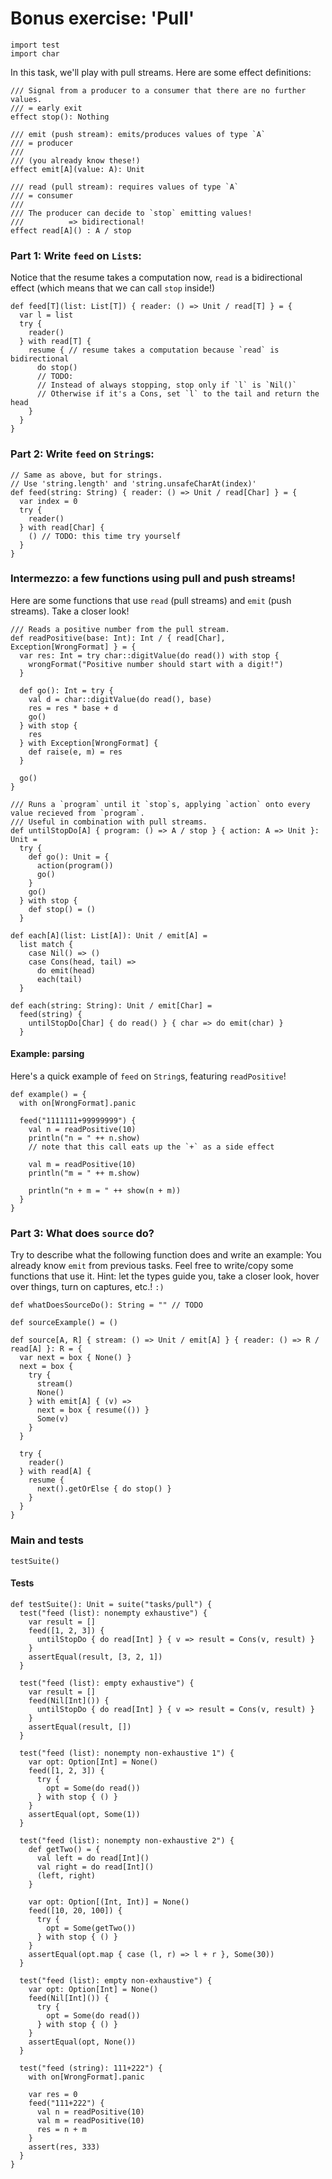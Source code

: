 # Bonus exercise: 'Pull'

```effekt
import test
import char
```

In this task, we'll play with pull streams.
Here are some effect definitions:

```effekt
/// Signal from a producer to a consumer that there are no further values.
/// = early exit
effect stop(): Nothing

/// emit (push stream): emits/produces values of type `A`
/// = producer
///
/// (you already know these!)
effect emit[A](value: A): Unit

/// read (pull stream): requires values of type `A`
/// = consumer
///
/// The producer can decide to `stop` emitting values!
///          => bidirectional!
effect read[A]() : A / stop
```

### Part 1: Write `feed` on `List`s:

Notice that the resume takes a computation now, `read` is a bidirectional effect
(which means that we can call `stop` inside!)

```effekt
def feed[T](list: List[T]) { reader: () => Unit / read[T] } = {
  var l = list
  try {
    reader()
  } with read[T] {
    resume { // resume takes a computation because `read` is bidirectional
      do stop()
      // TODO:
      // Instead of always stopping, stop only if `l` is `Nil()`
      // Otherwise if it's a Cons, set `l` to the tail and return the head
    }
  }
}
```

### Part 2: Write `feed` on `String`s:

```effekt
// Same as above, but for strings.
// Use 'string.length' and 'string.unsafeCharAt(index)'
def feed(string: String) { reader: () => Unit / read[Char] } = {
  var index = 0
  try {
    reader()
  } with read[Char] {
    () // TODO: this time try yourself
  }
}
```

### Intermezzo: a few functions using pull and push streams!

Here are some functions that use `read` (pull streams) and `emit` (push streams).
Take a closer look!
```effekt
/// Reads a positive number from the pull stream.
def readPositive(base: Int): Int / { read[Char], Exception[WrongFormat] } = {
  var res: Int = try char::digitValue(do read()) with stop {
    wrongFormat("Positive number should start with a digit!")
  }

  def go(): Int = try {
    val d = char::digitValue(do read(), base)
    res = res * base + d
    go()
  } with stop {
    res
  } with Exception[WrongFormat] {
    def raise(e, m) = res
  }

  go()
}

/// Runs a `program` until it `stop`s, applying `action` onto every value recieved from `program`.
/// Useful in combination with pull streams.
def untilStopDo[A] { program: () => A / stop } { action: A => Unit }: Unit =
  try {
    def go(): Unit = {
      action(program())
      go()
    }
    go()
  } with stop {
    def stop() = ()
  }

def each[A](list: List[A]): Unit / emit[A] =
  list match {
    case Nil() => ()
    case Cons(head, tail) =>
      do emit(head)
      each(tail)
  }

def each(string: String): Unit / emit[Char] =
  feed(string) {
    untilStopDo[Char] { do read() } { char => do emit(char) }
  }
```

#### Example: parsing

Here's a quick example of `feed` on `String`s, featuring `readPositive`!
```effekt
def example() = {
  with on[WrongFormat].panic

  feed("1111111+99999999") {
    val n = readPositive(10)
    println("n = " ++ n.show)
    // note that this call eats up the `+` as a side effect

    val m = readPositive(10)
    println("m = " ++ m.show)

    println("n + m = " ++ show(n + m))
  }
}
```

### Part 3: What does `source` do?

Try to describe what the following function does and write an example:
You already know `emit` from previous tasks. Feel free to write/copy some functions that use it.
Hint: let the types guide you, take a closer look, hover over things, turn on captures, etc.! `:)`

```effekt
def whatDoesSourceDo(): String = "" // TODO

def sourceExample() = ()

def source[A, R] { stream: () => Unit / emit[A] } { reader: () => R / read[A] }: R = {
  var next = box { None() }
  next = box {
    try {
      stream()
      None()
    } with emit[A] { (v) =>
      next = box { resume(()) }
      Some(v)
    }
  }

  try {
    reader()
  } with read[A] {
    resume {
      next().getOrElse { do stop() }
    }
  }
}
```

### Main and tests

```effekt:repl
testSuite()
```

#### Tests

```effekt
def testSuite(): Unit = suite("tasks/pull") {
  test("feed (list): nonempty exhaustive") {
    var result = []
    feed([1, 2, 3]) {
      untilStopDo { do read[Int] } { v => result = Cons(v, result) }
    }
    assertEqual(result, [3, 2, 1])
  }

  test("feed (list): empty exhaustive") {
    var result = []
    feed(Nil[Int]()) {
      untilStopDo { do read[Int] } { v => result = Cons(v, result) }
    }
    assertEqual(result, [])
  }

  test("feed (list): nonempty non-exhaustive 1") {
    var opt: Option[Int] = None()
    feed([1, 2, 3]) {
      try {
        opt = Some(do read())
      } with stop { () }
    }
    assertEqual(opt, Some(1))
  }

  test("feed (list): nonempty non-exhaustive 2") {
    def getTwo() = {
      val left = do read[Int]()
      val right = do read[Int]()
      (left, right)
    }

    var opt: Option[(Int, Int)] = None()
    feed([10, 20, 100]) {
      try {
        opt = Some(getTwo())
      } with stop { () }
    }
    assertEqual(opt.map { case (l, r) => l + r }, Some(30))
  }

  test("feed (list): empty non-exhaustive") {
    var opt: Option[Int] = None()
    feed(Nil[Int]()) {
      try {
        opt = Some(do read())
      } with stop { () }
    }
    assertEqual(opt, None())
  }

  test("feed (string): 111+222") {
    with on[WrongFormat].panic

    var res = 0
    feed("111+222") {
      val n = readPositive(10)
      val m = readPositive(10)
      res = n + m
    }
    assert(res, 333)
  }
}
```
